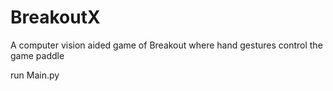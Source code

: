 # BreakoutX
A computer vision aided game of Breakout where hand gestures control the game paddle 

run Main.py 
